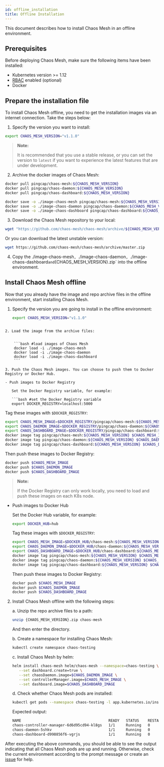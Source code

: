 ```yaml
---
id: offline_installation
title: Offline Installation
---
```


This document describes how to install Chaos Mesh in an offline environment. 

## Prerequisites

Before deploying Chaos Mesh, make sure the following items have been installed:

- Kubernetes version >= 1.12
- [RBAC](https://kubernetes.io/docs/admin/authorization/rbac) enabled (optional)
- Docker

## Prepare the installation file

To install Chaos Mesh offline,  you need to get the installation images via an internet connection. Take the steps below:

1. Specify the version you want to install:

```bash #specify the version you are going to install
export CHAOS_MESH_VERSION="v1.1.0"
```

> **Note:**
>
> It is recommended that you use a stable release, or you can set the version to `latest` if you want to experience the latest features that are under development.

2. Archive the docker images of Chaos Mesh:


```bash  #pull images of Chaos Mesh
docker pull pingcap/chaos-mesh:${CHAOS_MESH_VERSION}
docker pull pingcap/chaos-daemon:${CHAOS_MESH_VERSION}
docker pull pingcap/chaos-dashboard:${CHAOS_MESH_VERSION}
```


```bash #save images of Chaos Mesh to files
docker save -o ./image-chaos-mesh pingcap/chaos-mesh:${CHAOS_MESH_VERSION}
docker save -o ./image-chaos-daemon pingcap/chaos-daemon:${CHAOS_MESH_VERSION}
docker save -o ./image-chaos-dashboard pingcap/chaos-dashboard:${CHAOS_MESH_VERSION}
```

3. Download the Chaos Mesh repository to your local:

```bash
wget "https://github.com/chaos-mesh/chaos-mesh/archive/${CHAOS_MESH_VERSION}.zip"
```

Or you can download the latest unstable version:

```bash
wget https://github.com/chaos-mesh/chaos-mesh/archive/master.zip
```

4. Copy the ./image-chaos-mesh`, `./image-chaos-daemon`, `./image-chaos-dashboard` and `{CHAOS_MESH_VERSION}.zip` into the offline environment.


## Install Chaos Mesh offline

Now that you already have the image and repo archive files in the offline environment, start installing Chaos Mesh.

1. Specify the version you are going to install in the offline environment:

    ```bash #specify the version you are going to install
    export CHAOS_MESH_VERSION="v1.1.0"
```

2. Load the image from the archive files:


    ```bash #load images of Chaos Mesh
    docker load -i ./image-chaos-mesh
    docker load -i ./image-chaos-daemon
    docker load -i ./image-chaos-dashboard
    ```

3. Push the Chaos Mesh images. You can choose to push them to Docker Registry or Docker Hub.

- Push images to Docker Registry

   Set the Docker Registry variable, for example:

   ```bash #set the Docker Registry variable
   export DOCKER_REGISTRY=localhost:5000
   ```

   Tag these images with `$DOCKER_REGISTRY`:

   ```bash #tag images of Chaos Mesh with $DOCKER_REGISTRY
   export CHAOS_MESH_IMAGE=$DOCKER_REGISTRY/pingcap/chaos-mesh:${CHAOS_MESH_VERSION}
   export CHAOS_DAEMON_IMAGE=$DOCKER_REGISTRY/pingcap/chaos-daemon:${CHAOS_MESH_VERSION}
   export CHAOS_DASHBOARD_IMAGE=$DOCKER_REGISTRY/pingcap/chaos-dashboard:${CHAOS_MESH_VERSION}
   docker image tag pingcap/chaos-mesh:${CHAOS_MESH_VERSION} $CHAOS_MESH_IMAGE
   docker image tag pingcap/chaos-daemon:${CHAOS_MESH_VERSION} $CHAOS_DAEMON_IMAGE
   docker image tag pingcap/chaos-dashboard:${CHAOS_MESH_VERSION} $CHAOS_DASHBOARD_IMAGE
   ```

   Then push these images to Docker Registry:

   ```bash #push tags of Chaos Mesh to Docker Registry
   docker push $CHAOS_MESH_IMAGE
   docker push $CHAOS_DAEMON_IMAGE
   docker push $CHAOS_DASHBOARD_IMAGE
   ```

   > **Note:**
   >
   > If the Docker Registry can only work locally, you need to load and push these images on each K8s node.

- Push images to Docker Hub

   Set the Docker Hub variable, for example:

   ```bash
   export DOCKER_HUB=hub
   ```

   Tag these images with `$DOCKER_REGISTRY`:

   ```bash #tag images of Chaos Mesh
   export CHAOS_MESH_IMAGE=$DOCKER_HUB/chaos-mesh:${CHAOS_MESH_VERSION}
   export CHAOS_DAEMON_IMAGE=$DOCKER_HUB/chaos-daemon:${CHAOS_MESH_VERSION}
   export CHAOS_DASHBOARD_IMAGE=$DOCKER_HUB/chaos-dashboard:${CHAOS_MESH_VERSION}
   docker image tag pingcap/chaos-mesh:${CHAOS_MESH_VERSION} $CHAOS_MESH_IMAGE
   docker image tag pingcap/chaos-daemon:${CHAOS_MESH_VERSION} $CHAOS_DAEMON_IMAGE
   docker image tag pingcap/chaos-dashboard:${CHAOS_MESH_VERSION} $CHAOS_DASHBOARD_IMAGE
   ```

   Then push these images to Docker Registry:

   ```bash #push tags of Chaos Mesh to Docker hub
   docker push $CHAOS_MESH_IMAGE
   docker push $CHAOS_DAEMON_IMAGE
   docker push $CHAOS_DASHBOARD_IMAGE
   ```

2. Install Chaos Mesh offline with the following steps:

   a. Unzip the repo archive files to a path:

   ```bash #unzip archive file of repo
   unzip {CHAOS_MESH_VERSION}.zip chaos-mesh
   ```

   And then enter the directory.

   b. Create a namespace for installing Chaos Mesh:

   ```bash  
   kubectl create namespace chaos-testing
   ```

   c. Install Chaos Mesh by helm:

   ```bash #install Chaos Mesh by helm
   helm install chaos-mesh helm/chaos-mesh --namespace=chaos-testing \
      --set dashboard.create=true \
      --set chaosDaemon.image=$CHAOS_DAEMON_IMAGE \
      --set controllerManager.image=$CHAOS_MESH_IMAGE \
      --set dashboard.image=$CHAOS_DASHBOARD_IMAGE
   ```

   d. Check whether Chaos Mesh pods are installed:

     ```bash #get pods of Chaos Mesh
     kubectl get pods --namespace chaos-testing -l app.kubernetes.io/instance=chaos-mesh
     ```

     Expected output:

     ```bash #the output of kubectl
     NAME                                        READY   STATUS    RESTARTS   AGE
     chaos-controller-manager-6d6d95cd94-kl8gs   1/1     Running   0          3m40s
     chaos-daemon-5shkv                          1/1     Running   0          3m40s
     chaos-dashboard-d998856f6-vgrjs             1/1     Running   0          3m40s
     ```

After executing the above commands, you should be able to see the output indicating that all Chaos Mesh pods are up and running. Otherwise, check the current environment according to the prompt message or create an [issue](https://github.com/chaos-mesh/chaos-mesh/issues) for help.
